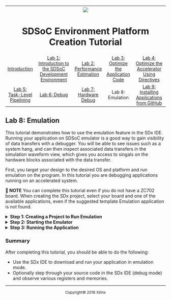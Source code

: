 <table style="width:100%">
  <tr>
    <th width="100%" colspan="6"><img src="https://www.xilinx.com/content/dam/xilinx/imgs/press/media-kits/corporate/xilinx-logo.png" width="30%"/><h1>SDSoC Environment Platform Creation Tutorial</h1>
</th>
  </tr>
  <tr>
    <td align="center"><a href="README.md">Introduction</a></td>
    <td align="center"><a href="lab-1-introduction-to-the-sdsoc-development-environment.md">Lab 1: Introduction to the SDSoC Development Environment</a></td>
    <td align="center"><a href="lab-2-performance-estimation.md">Lab 2: Performance Estimation</a></td>
    <td align="center"><a href="lab-3-optimize-the-application-code.md">Lab 3: Optimize the Application Code</a></td>
    <td align="center"><a href="lab-4-optimize-the-accelerator-using-directives.md">Lab 4: Optimize the Accelerator Using Directives</a></td>
  </tr>
  <tr>
    <td align="center"><a href="lab-5-task-level-pipelining.md">Lab 5: Task-Level Pipelining</a></td>
    <td align="center"><a href="lab-6-debug.md">Lab 6: Debug</a></td>
    <td align="center"><a href="lab-7-hardware-debug.md">Lab 7: Hardware Debug</a></td>
    <td align="center">Lab 8: Emulation</td>
    <td align="center"><a href="lab-9-installing-applications-from-github.md">Lab 9: Installing Applications from GitHub</a></td>
</table>

## Lab 8: Emulation  

This tutorial demonstrates how to use the emulation feature in the SDx IDE. Running your application on SDSoC emulator is a good way to gain visibility of data transfers with a debugger. You will be able to see issues such as a system hang, and can then inspect associated data transfers in the simulation waveform view, which gives you access to singals on the hardware blocks associated with the data transfer.  

First, you target your design to the desired OS and platform and run emulation on the program. In this tutorial you are debugging applications running on an accelerated system.  

**:pushpin: NOTE**  You can complete this tutorial even if you do not have a ZC702 board. When creating the SDx project, select your board and one of the available applications, even if the suggested template Emulation application is not found.  

<details>
<summary><strong>Step 1: Creating a Project to Run Emulation</strong></summary>  

Create a new SDx project (lab8) for the ZC702 platform and Linux OS using the design template for Emulation Example. To create the project in the SDx IDE:  

  1. Launch the SDx IDE.  
  2. Select File > New > SDx Project.  
  3. In the Project Type page, **Application Project** is selected by default. Click **Next**.  
  4. Specify the name of the project (for example, lab8) in the Project name field. Click Next.  
  5. From the Platform list select zc702. Click Next.  
  6. From the System Configuration drop-down list, select Linux. Click Next.  
  7. From the list of application templates, select Emulation Example and click Finish.  
  8. Click on the tab labeled lab8 to select the SDx Project Settings (if the tab is not visible, double click the project.sdx file in the Project Explorer). In the HW functions panel observe that the mmult_accel function is marked as a hardware function when the project was created.  
  9. If the hardware functions were removed or not marked, you would click on the Add HW Functions icon to invoke the dialog box to specify hardware functions.  
  10. In the SDx Project Settings, from the pull-down menu for the **Active build configuration**, select **Debug**, from the pull-down menu for **Target**, select **Emulation**. For the Emulation model there are two options: Debug and Optimized. Select the Debug option to enable capture of debug information. For faster emulation without debug information, select the Optimized pull-down menu option. For this lab, use the default option of Debug.  
  11. When you select the **Target** as **Emulation**, the **Generate SD card png** is greyed out.  

      ![](./images/fpd1527885363339.png)  

  12. With the **Generate emulation model** option selected, build the application by clicking on the build symbol.  

</details>

<details>
<summary><strong>Step 2: Starting the Emulator</strong></summary>

  1. From the menu select Xilinx > Start/Stop Emulator.  
  2. The Emulation dialog box appears. Select the appropriate Project and Configuration.  

     ![](./images/hra1517374817424.png)  

  3. Select whether or not you want to show the waveform. Showing the waveform initiates a Vivado tools session with the simulation window open where you can view the waveform of the different signals within your design. Not showing the waveform results in faster emulation. Check the Show the Waveform option.  
  4. Click Start. This is equivalent to turning a board on.  
  5. Add the signals that need to be viewed in the Waveform viewer. This can be done by selecting the appropriate functions in the **Scope** window in Vivado, right-clicking and selecting **Add to Wave Window**. The signals within that function are then added to the waveform viewer.  

     ![](./images/wnf1527886268336.png)  

  6. Click on the Run All or Run for buttom to start the programmable logic simulation after selecting your signals.  

</details>

<details>
<summary><strong>Step 3: Running the Application</strong></summary>

The emulator will take a few seconds to start. To kick off emulation:  

  1. In the SDx IDE, right-click on `lab8` and from the context menu that appears, select **Debug As > Launch on Emulator (SDx Application Debugger)**.  

     ![](./images/kip1517375349372.png)  

  2. The Confirm Perspective Switch dialog box appears. Click **Yes** to switch perspective.  
  3. After the perspective is switched to Debug, you can debug your code just like you would while running on actual hardware.  
  4. Click on the **Resume** icon in the toolbar to execute the code.  
  5. Look at the state of different signals in the waveform viewer of the Vivado Xsim simulator.

</details>

### Summary  
After completing this tutorial, you should be able to do the following:

  * Use the SDx IDE to download and run your application in emulation mode.  
  * Optionally step through your source code in the SDx IDE (debug mode) and observe various registers and memories.  

<hr/>
<p align="center"><sup>Copyright&copy; 2018 Xilinx</sup></p>
